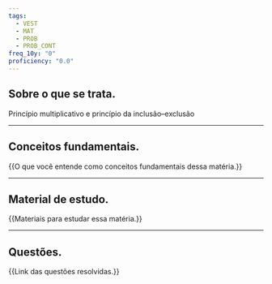 ```yaml
---
tags:
  - VEST
  - MAT
  - PROB
  - PROB_CONT
freq_10y: "0"
proficiency: "0.0"
---
```

## Sobre o que se trata.

Princípio multiplicativo e princípio da inclusão–exclusão

--- 
## Conceitos fundamentais.

{{O que você entende como conceitos fundamentais dessa matéria.}}

---
## Material de estudo.

{{Materiais para estudar essa matéria.}}

--- 
## Questões.

{{Link das questões resolvidas.}}